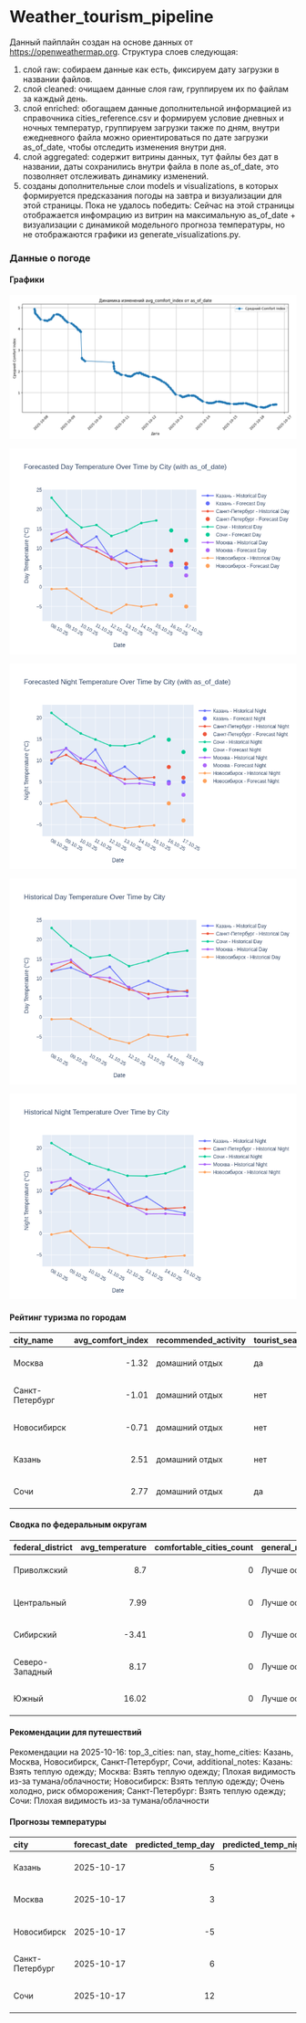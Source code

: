 # Weather_tourism_pipeline
Данный пайплайн создан на основе данных от https://openweathermap.org.
Структура слоев следующая:
  1) слой raw: 
  собираем данные как есть, фиксируем дату загрузки в названии файлов.
  2) слой cleaned:
  очищаем данные слоя raw, группируем их по файлам за каждый день.
  3) слой enriched:
  обогащаем данные дополнительной информацией из справочника cities_reference.csv и формируем условие дневных и ночных температур,
  группируем загрузки также по дням, внутри ежедневного файла можно ориентироваться по дате загрузки as_of_date, чтобы отследить изменения внутри дня.
  4) слой aggregated:
   содержит витрины данных, тут файлы без дат в названии, даты сохранились внутри файла в поле as_of_date, это позволняет отслеживать динамику изменений.
  6) созданы дополнительные слои models и visualizations, в которых формируется предсказания погоды на завтра и визуализации для этой страницы.
  Пока не удалось победить: Сейчас на этой страницы отображается инфомрацию из витрин на максимальную as_of_date + визуализации с динамикой модельного прогноза температуры, 
  но не отображаются графики из generate_visualizations.py.
<!-- WEATHER DATA START -->
### Данные о погоде

#### Графики
![Comfort Index Trend](data/visualizations/comfort_index_trend.png)

![Forecasted Day Temperature](data/visualizations/forecasted_day_temperature.png)

![Forecasted Night Temperature](data/visualizations/forecasted_night_temperature.png)

![Historical Day Temperature](data/visualizations/historical_day_temperature.png)

![Historical Night Temperature](data/visualizations/historical_night_temperature.png)

#### Рейтинг туризма по городам
| city_name       |   avg_comfort_index | recommended_activity   | tourist_season_match   | tourism_season   | tour_recommendation       | as_of_date          |
|:----------------|--------------------:|:-----------------------|:-----------------------|:-----------------|:--------------------------|:--------------------|
| Москва          |               -1.32 | домашний отдых         | да                     | Круглогодично    | домашний отдых в сезон    | 2025-10-16 16:53:00 |
| Санкт-Петербург |               -1.01 | домашний отдых         | нет                    | Май-Сентябрь     | домашний отдых вне сезона | 2025-10-16 16:53:00 |
| Новосибирск     |               -0.71 | домашний отдых         | нет                    | Июнь-Август      | домашний отдых вне сезона | 2025-10-16 16:53:00 |
| Казань          |                2.51 | домашний отдых         | нет                    | Май-Сентябрь     | домашний отдых вне сезона | 2025-10-16 16:53:00 |
| Сочи            |                2.77 | домашний отдых         | да                     | Май-Октябрь      | домашний отдых в сезон    | 2025-10-16 16:53:00 |

#### Сводка по федеральным округам
| federal_district   |   avg_temperature |   comfortable_cities_count | general_recommendation   | as_of_date          |
|:-------------------|------------------:|---------------------------:|:-------------------------|:--------------------|
| Приволжский        |              8.7  |                          0 | Лучше остаться дома      | 2025-10-16 16:53:00 |
| Центральный        |              7.99 |                          0 | Лучше остаться дома      | 2025-10-16 16:53:00 |
| Сибирский          |             -3.41 |                          0 | Лучше остаться дома      | 2025-10-16 16:53:00 |
| Северо-Западный    |              8.17 |                          0 | Лучше остаться дома      | 2025-10-16 16:53:00 |
| Южный              |             16.02 |                          0 | Лучше остаться дома      | 2025-10-16 16:53:00 |

#### Рекомендации для путешествий
Рекомендации на 2025-10-16: top_3_cities: nan, stay_home_cities: Казань, Москва, Новосибирск, Санкт-Петербург, Сочи, additional_notes: Казань: Взять теплую одежду; Москва: Взять теплую одежду; Плохая видимость из-за тумана/облачности; Новосибирск: Взять теплую одежду; Очень холодно, риск обморожения; Санкт-Петербург: Взять теплую одежду; Сочи: Плохая видимость из-за тумана/облачности

#### Прогнозы температуры
| city            | forecast_date   |   predicted_temp_day |   predicted_temp_night | model_type       | as_of_date          |
|:----------------|:----------------|---------------------:|-----------------------:|:-----------------|:--------------------|
| Казань          | 2025-10-17      |                    5 |                      5 | LinearRegression | 2025-10-16 16:53:48 |
| Москва          | 2025-10-17      |                    3 |                      2 | LinearRegression | 2025-10-16 16:53:48 |
| Новосибирск     | 2025-10-17      |                   -5 |                     -4 | LinearRegression | 2025-10-16 16:53:48 |
| Санкт-Петербург | 2025-10-17      |                    6 |                      6 | LinearRegression | 2025-10-16 16:53:48 |
| Сочи            | 2025-10-17      |                   12 |                     12 | LinearRegression | 2025-10-16 16:53:48 |


<!-- WEATHER DATA END -->
